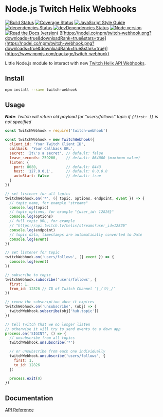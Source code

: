 # Node.js Twitch Helix Webhooks

[![Build Status](https://travis-ci.org/true-dubach/node-twitch-webhook.svg?branch=master)](https://travis-ci.org/true-dubach/node-twitch-webhook)
[![Coverage Status](https://coveralls.io/repos/github/true-dubach/node-twitch-webhook/badge.svg?branch=master)](https://coveralls.io/github/true-dubach/node-twitch-webhook?branch=master)
[![JavaScript Style Guide](https://img.shields.io/badge/code_style-standard-brightgreen.svg)](https://standardjs.com)
[![dependencies Status](https://david-dm.org/true-dubach/node-twitch-webhook/status.svg)](https://david-dm.org/true-dubach/node-twitch-webhook)
[![devDependencies Status](https://david-dm.org/true-dubach/node-twitch-webhook/dev-status.svg)](https://david-dm.org/true-dubach/node-twitch-webhook?type=dev)
[![Node version](https://img.shields.io/node/v/twitch-webhook.svg?style=flat)](http://nodejs.org/download/)
[![Read the Docs (version)](https://img.shields.io/readthedocs/pip/stable.svg)](https://true-dubach.github.io/node-twitch-webhook/)
[![https://nodei.co/npm/twitch-webhook.png?downloads=true&downloadRank=true&stars=true](https://nodei.co/npm/twitch-webhook.png?downloads=true&downloadRank=true&stars=true)](https://www.npmjs.com/package/twitch-webhook)

Little Node.js module to interact with new [Twitch Helix API Webhooks](https://dev.twitch.tv/docs/api/webhooks-reference).

## Install

```bash
npm install --save twitch-webhook
```

## Usage

_**Note**: Twitch will return old payload for "users/follows" topic
if `{first: 1}` is not specified_

```js
const TwitchWebhook = require('twitch-webhook')

const twitchWebhook = new TwitchWebhook({
  client_id: 'Your Twitch Client ID',
  callback: 'Your Callback URL',
  secret: 'It\'s a secret', // default: false
  lease_seconds: 259200,    // default: 864000 (maximum value)
  listen: {
    port: 8080,             // default: 8443
    host: '127.0.0.1',      // default: 0.0.0.0
    autoStart: false        // default: true
  }
})

// set listener for all topics
twitchWebhook.on('*', ({ topic, options, endpoint, event }) => {
  // topic name, for example "streams"
  console.log(topic)
  // topic options, for example "{user_id: 12826}"
  console.log(options)
  // full topic URL, for example
  // "https://api.twitch.tv/helix/streams?user_id=12826"
  console.log(endpoint)
  // topic data, timestamps are automatically converted to Date
  console.log(event)
})

// set listener for topic
twitchWebhook.on('users/follows', ({ event }) => {
  console.log(event)
})

// subscribe to topic
twitchWebhook.subscribe('users/follows', {
  first: 1,
  from_id: 12826 // ID of Twitch Channel ¯\_(ツ)_/¯
})

// renew the subscription when it expires
twitchWebhook.on('unsubscribe', (obj) => {
  twitchWebhook.subscribe(obj['hub.topic'])
})

// tell Twitch that we no longer listen
// otherwise it will try to send events to a down app
process.on('SIGINT', () => {
  // unsubscribe from all topics
  twitchWebhook.unsubscribe('*')

  // or unsubscribe from each one individually
  twitchWebhook.unsubscribe('users/follows', {
    first: 1,
    to_id: 12826
  })

  process.exit(0)
})
```

## Documentation

[API Reference](https://true-dubach.github.io/node-twitch-webhook)
